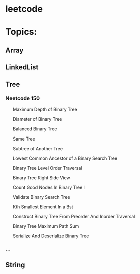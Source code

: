 # leetcode

# Topics:
<h2>Array </br></h2>
<h2>LinkedList </br> </h2>
<h2>Tree </br> </h2>
<h3>Neetcode 150</h3>
<ul>Maximum Depth of Binary Tree</ul>
<ul>Diameter of Binary Tree</ul>
<ul>Balanced Binary Tree</ul>
<ul>Same Tree</ul>
<ul>Subtree of Another Tree</ul>
<ul>Lowest Common Ancestor of a Binary Search Tree</ul>
<ul>Binary Tree Level Order Traversal</ul>
<ul>Binary Tree Right Side View</ul>
<ul>Count Good Nodes In Binary Tree l</ul>
<ul>Validate Binary Search Tree</ul>
<ul>Kth Smallest Element In a Bst</ul>
<ul>Construct Binary Tree From Preorder And Inorder Traversal</ul>
<ul>Binary Tree Maximum Path Sum</ul>
<ul>Serialize And Deserialize Binary Tree</ul>
<h3>...</h3>
<h2>String </br> </h2>
